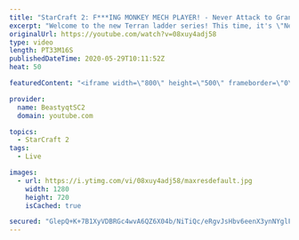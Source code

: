 ```yaml
---
title: "StarCraft 2: F***ING MONKEY MECH PLAYER! - Never Attack to Grandmaster"
excerpt: "Welcome to the new Terran ladder series! This time, it's \"Never Attack to Grandmaster!\" In this challenge, I play as Terran on the EU ladder, and in every game I'm not allowed to attack with any units except for using Ghosts. I'm allowed to make any army units for defending, as long as I don't attack"
originalUrl: https://youtube.com/watch?v=08xuy4adj58
type: video
length: PT33M16S
publishedDateTime: 2020-05-29T10:11:52Z
heat: 50

featuredContent: "<iframe width=\"800\" height=\"500\" frameborder=\"0\" src=\"https://www.youtube.com/embed/08xuy4adj58\" allow=\"accelerometer; autoplay; encrypted-media; gyroscope; picture-in-picture\" allowfullscreen></iframe>"

provider:
  name: BeastyqtSC2
  domain: youtube.com

topics:
  - StarCraft 2
tags:
  - Live

images:
  - url: https://i.ytimg.com/vi/08xuy4adj58/maxresdefault.jpg
    width: 1280
    height: 720
    isCached: true

secured: "GlepQ+K+7B1XyVDBRGc4wvA6QZ6X04b/NiTiQc/eRgvJsHbv6eenX3ynNYglFqxeUad88M34+AiwnWJo+Yja+DsxX9Ir/3zhtOP1J/w+35PyoVTN5PpIfPV74EoJ0oPKvjHRK8AfR36wXzF+ETst5MqsLZ3nbHaGJZcXdi71YjkuD7qghI2N+Sm8ikhFkJ7GrM49wDvxMWt3dIVDyM88ijGKF18uGZWokXYfzECWwgEHNWd1S4l/m4e40AJ1oYY6GTAvl2hNEaOQkez4lMGvHJaFeu1EnXmwzP8Jfa2ndTwoHGNXBfWUUJPg/DltO0xUQGZuA4t8YH4JFVYZHz9KPTEjuJHZjuX/wqfSrz89dNb8KRo3UEmUUTN/Rf4AEXSEn/EZtM1uUEpBRDqGmPdxpNtEIrCu6bzoMWtSbT97qTs=;Dlvkzyc7e6/O//VHJ+pTpg=="
---
```


